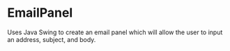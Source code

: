 # EmailPanel
Uses Java Swing to create an email panel which will allow the user to input an address, subject, and body.
